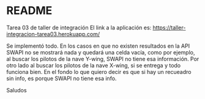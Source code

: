 # README

Tarea 03 de taller de integración
El link a la aplicación es: https://taller-integracion-tarea03.herokuapp.com/

Se implementó todo.
En los casos en que no existen resultados en la API SWAPI no se mostrará nada y quedará una celda vacía, como
por ejemplo, al buscar los pilotos de la nave Y-wing, SWAPI no tiene esa información. Por otro lado al buscar
los pilotos de la nave X-wing, si se entrega y todo funciona bien. En el fondo lo que quiero decir es que si
hay un recueadro sin info, es porque SWAPI no tiene esa info. 

Saludos
